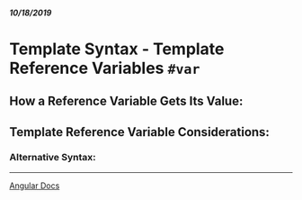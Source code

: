 ##### 10/18/2019
# Template Syntax - Template Reference Variables `#var`


## How a Reference Variable Gets Its Value:


## Template Reference Variable Considerations:


### Alternative Syntax:


---

[Angular Docs](https://angular.io/guide/template-syntax)